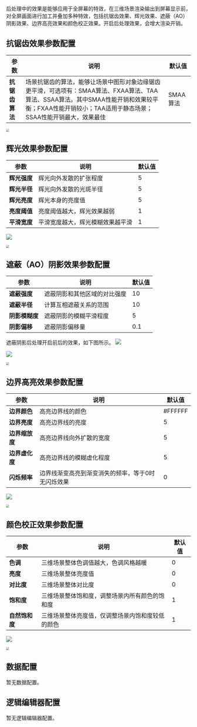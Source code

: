 后处理中的效果是能够应用于全屏幕的特效，在三维场景渲染输出到屏幕显示前，对全屏画面进行加工并叠加多种特效，包括抗锯齿效果、辉光效果、遮蔽（AO）阴影效果、边界高亮效果和颜色校正效果。开启后处理效果，会增大渲染开销。

## 抗锯齿效果参数配置
| 参数 | 说明 | 默认值 |
| --- | --- | --- |
| **抗锯齿算法** | 场景抗锯齿的算法，能够让场景中图形对象边缘锯齿更平滑，可选项有：SMAA算法、FXAA算法、TAA算法、SSAA算法。其中SMAA性能开销和效果较平衡；FXAA性能开销较小；TAA适用于静态场景；SSAA性能开销最大，效果最佳 | SMAA算法|

<img src="https://qcloudimg.tencent-cloud.cn/raw/12f56e6ac4df6956e919965a4e6f7778.jpg"  style="zoom:50%;">

## 辉光效果参数配置
| 参数 | 说明 | 默认值 |
| --- | --- | --- |
| **辉光强度** | 辉光向外发散的扩张程度 |5 |
| **辉光半径** | 辉光向外发散的光斑半径 | 5 |
| **辉光亮度** | 辉光本身的亮度值 |5|
| **亮度阈值** | 亮度阈值越大，辉光效果越弱 |1|
| **平滑宽度** | 平滑宽度越大，辉光模糊效果越平滑 | 1 |

![](https://qcloudimg.tencent-cloud.cn/raw/596d354f4725543a9ed1b014f17ef13e.jpg)

<img src="https://qcloudimg.tencent-cloud.cn/raw/92be926ae9854ec22701485bd83f4cf9.jpg"  style="zoom:50%;">

## 遮蔽（AO）阴影效果参数配置
| 参数 | 说明 | 默认值 |
| --- | --- | --- |
| **遮蔽强度** | 遮蔽阴影和其他区域的对比强度 |10 |
| **遮蔽半径** | 计算互相遮蔽关系的范围 | 10 |
| **阴影模糊度** | 遮蔽阴影的模糊平滑程度 | 5|
| **阴影偏移** | 遮蔽阴影偏移量 | 0.1|

遮蔽阴影后处理开启前后的效果，如下图所示。
![](https://qcloudimg.tencent-cloud.cn/raw/171a0f4e91a63f187d23294457e26c36.jpg)

![](https://qcloudimg.tencent-cloud.cn/raw/8c1862c0416df6efd6dff0c3ac357cd3.jpg)

<img src="https://qcloudimg.tencent-cloud.cn/raw/5562490b7ee68e12f6b0c8ed8a24813a.jpg"  style="zoom:50%;">

## 边界高亮效果参数配置
| 参数 | 说明 | 默认值 |
| --- | --- | --- |
| **边界颜色** | 高亮边界线的颜色 |#FFFFFF|
| **边界亮度** | 高亮边界线的亮度 | 5 |
| **边界缩放度** | 高亮边界线向外扩散的宽度 |5|
| **边界虚化度** | 高亮边界线的模糊虚化程度 |5|
| **闪烁频率** | 边界线渐变高亮到渐变消失的频率，等于0时无闪烁效果 | 0 |

![](https://qcloudimg.tencent-cloud.cn/raw/65dff17892106252ea3fdaf616439478.jpg)

<img src="https://qcloudimg.tencent-cloud.cn/raw/5642e406e8bbaf72bd099c946aaa34dc.jpg"  style="zoom:50%;">

## 颜色校正效果参数配置
| 参数 | 说明 | 默认值 |
| --- | --- | --- |
| **色调** | 三维场景整体色调值越大，色调风格越暖 |0|
| **亮度** | 三维场景整体亮度值 | 0 |
| **对比度** | 三维场景整体对比度 |0|
| **饱和度** | 三维场景整体饱和度，调整场景内所有颜色的饱和度 |1|
| **自然饱和度** | 三维场景整体亮度值，仅调整场景内饱和度较低的颜色 | 1 |

![](https://qcloudimg.tencent-cloud.cn/raw/e6dc3c06e2fd2415ed72a0fb97f0ed46.jpg)

<img src="https://qcloudimg.tencent-cloud.cn/raw/afaec37f0dae31456be8a72f505b422f.jpg"  style="zoom:50%;">

## 数据配置
暂无数据配置。

## 逻辑编辑器配置
暂无逻辑编辑器配置。
